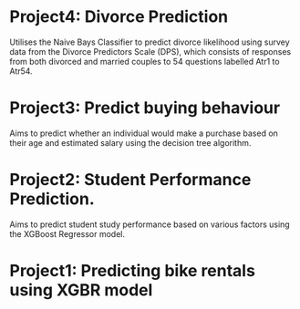 # Project4: Divorce Prediction
Utilises the Naive Bays Classifier to predict divorce likelihood using survey data from the
Divorce Predictors Scale (DPS), which consists of responses from both divorced and married
couples to 54 questions labelled Atr1 to Atr54.

# Project3: Predict buying behaviour
Aims to predict whether an individual would make a purchase based on their age and
estimated salary using the decision tree algorithm.

# Project2: Student Performance Prediction.
Aims to predict student study performance based on various factors using the XGBoost
Regressor model.

# Project1: Predicting bike rentals using XGBR model
